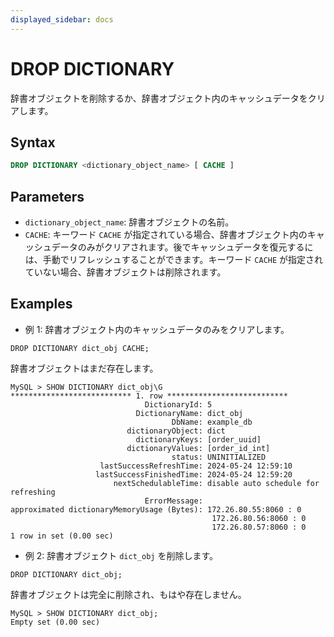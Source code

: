 ```yaml
---
displayed_sidebar: docs
---
```


# DROP DICTIONARY

辞書オブジェクトを削除するか、辞書オブジェクト内のキャッシュデータをクリアします。

## Syntax

```SQL
DROP DICTIONARY <dictionary_object_name> [ CACHE ]
```

## Parameters

- `dictionary_object_name`: 辞書オブジェクトの名前。
- `CACHE`: キーワード `CACHE` が指定されている場合、辞書オブジェクト内のキャッシュデータのみがクリアされます。後でキャッシュデータを復元するには、手動でリフレッシュすることができます。キーワード `CACHE` が指定されていない場合、辞書オブジェクトは削除されます。

## Examples

- 例 1: 辞書オブジェクト内のキャッシュデータのみをクリアします。

```Plain
DROP DICTIONARY dict_obj CACHE;
```

  辞書オブジェクトはまだ存在します。

```Plain
MySQL > SHOW DICTIONARY dict_obj\G
*************************** 1. row ***************************
                              DictionaryId: 5
                            DictionaryName: dict_obj
                                    DbName: example_db
                          dictionaryObject: dict
                            dictionaryKeys: [order_uuid]
                          dictionaryValues: [order_id_int]
                                    status: UNINITIALIZED
                    lastSuccessRefreshTime: 2024-05-24 12:59:10
                   lastSuccessFinishedTime: 2024-05-24 12:59:20
                       nextSchedulableTime: disable auto schedule for refreshing
                              ErrorMessage: 
approximated dictionaryMemoryUsage (Bytes): 172.26.80.55:8060 : 0
                                             172.26.80.56:8060 : 0
                                             172.26.80.57:8060 : 0
1 row in set (0.00 sec)
```

- 例 2: 辞書オブジェクト `dict_obj` を削除します。

```Plain
DROP DICTIONARY dict_obj;
```

  辞書オブジェクトは完全に削除され、もはや存在しません。

```Plain
MySQL > SHOW DICTIONARY dict_obj;
Empty set (0.00 sec)
```